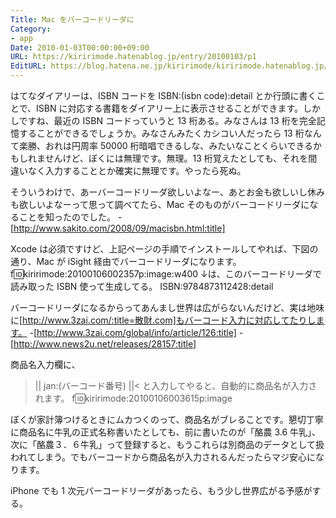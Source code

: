 ```yaml
---
Title: Mac をバーコードリーダに
Category:
- app
Date: 2010-01-03T00:00:00+09:00
URL: https://kiririmode.hatenablog.jp/entry/20100103/p1
EditURL: https://blog.hatena.ne.jp/kiririmode/kiririmode.hatenablog.jp/atom/entry/8454420450078212290
---
```


はてなダイアリーは、ISBN コードを ISBN:(isbn code):detail とか行頭に書くことで、ISBN に対応する書籍をダイアリー上に表示させることができます。しかしですね、最近の ISBN コードっていうと 13 桁ある。みなさんは 13 桁を完全記憶することができるでしょうか。みなさんみたくカシコい人だったら 13 桁なんて楽勝、おれは円周率 50000 桁暗唱できるしな、みたいなことくらいできるかもしれませんけど、ぼくには無理です。無理。13 桁覚えたとしても、それを間違いなく入力することとか確実に無理です。やったら死ぬ。

そういうわけで、あーバーコードリーダ欲しいよなー、あとお金も欲しいし休みも欲しいよなーって思って調べてたら、Mac そのものがバーコードリーダになることを知ったのでした。
-[http://www.sakito.com/2008/09/macisbn.html:title]

Xcode は必須ですけど、上記ページの手順でインストールしてやれば、下図の通り、Mac が iSight 経由でバーコードリーダになります。
f:id:kiririmode:20100106002357p:image:w400
↓は、このバーコードリーダで読み取った ISBN 使って生成してる。
ISBN:9784873112428:detail

バーコードリーダになるからってあんまし世界は広がらないんだけど、実は地味に[http://www.3zai.com/:title=散財.com]もバーコード入力に対応してたりします。
-[http://www.3zai.com/global/info/article/126:title]
-[http://www.news2u.net/releases/28157:title]

商品名入力欄に、
>||
jan:(バーコード番号)
||<
と入力してやると、自動的に商品名が入力されます。
f:id:kiririmode:20100106003615p:image

ぼくが家計簿つけるときにムカつくのって、商品名がブレることです。懇切丁寧に商品名に牛乳の正式名称書いたとしても、前に書いたのが「酪農 3.6 牛乳」、次に「酪農３．６牛乳」って登録すると、もうこれらは別商品のデータとして扱われてしまう。でもバーコードから商品名が入力されるんだったらマジ安心になります。

iPhone でも 1 次元バーコードリーダがあったら、もう少し世界広がる予感がする。
